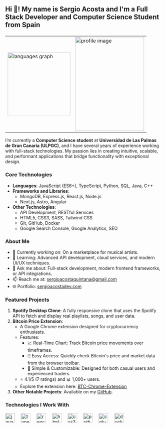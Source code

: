 <h2 align="left">Hi 👋! My name is Sergio Acosta and I'm a Full Stack Developer and Computer Science Student from Spain</h2>

###

<table align="center">
  <tr>
    <td>
      <img src="https://github-readme-stats.vercel.app/api/top-langs?username=SergioAcostaTer&locale=en&hide_title=false&layout=compact&card_width=320&langs_count=5&theme=dracula&hide_border=false" height="200" alt="languages graph" />
    </td>
    <td>
      <img src="https://avatars.githubusercontent.com/u/98357160?v=4" width="220" height="300" alt="profile image" />
    </td>
  </tr>
</table>


I’m currently a **Computer Science student** at **Universidad de Las Palmas de Gran Canaria (ULPGC)**, and I have several years of experience working with full-stack technologies. My passion lies in creating intuitive, scalable, and performant applications that bridge functionality with exceptional design.

### **Core Technologies**
- **Languages**: JavaScript (ES6+), TypeScript, Python, SQL, Java, C++
- **Frameworks and Libraries**:
  - MongoDB, Express.js, React.js, Node.js
  - Next.js, Astro, Angular
- **Other Technologies**:
  - API Development, RESTful Services
  - HTML5, CSS3, SASS, Tailwind CSS
  - Git, GitHub, Docker
  - Google Search Console, Google Analytics, SEO

### **About Me**
- 🔭 Currently working on: On a marketplace for musical artists.
- 🌱 Learning: Advanced API development, cloud services, and modern UI/UX techniques.
- 💬 Ask me about: Full-stack development, modern frontend frameworks, or API integrations.
- 📫 Reach me at: [sergioacostaquintana@gmail.com](mailto:sergioacostaquintana@gmail.com)
- 🌐 Portfolio: [sergioacostadev.com](https://sergioacostadev.com)

### **Featured Projects**
1. **Spotify Desktop Clone**: A fully responsive clone that uses the Spotify API to fetch and display real playlists, songs, and user data.
2. **Bitcoin Price Extension**:
   - A Google Chrome extension designed for cryptocurrency enthusiasts.
   - Features:
     - 📈 Real-Time Chart: Track Bitcoin price movements over timeframes.
     - 🖱️ Easy Access: Quickly check Bitcoin's price and market data from the browser toolbar.
     - 🔧 Simple & Customizable: Designed for both casual users and experienced traders.
   - ⭐ 4.1/5 (7 ratings) and 📊 1,000+ users.
   - Explore the extension here: [BTC-Chrome-Extension](https://github.com/SergioAcostaTer/BTC-Chrome-Extension)
3. **Other Notable Projects**: Available on my [GitHub](https://github.com/SergioAcostaTer).

### **Technologies I Work With**
<div align="left">
  <img src="https://cdn.jsdelivr.net/gh/devicons/devicon/icons/javascript/javascript-original.svg" height="30" alt="javascript logo"  />
  <img width="12" />
  <img src="https://cdn.jsdelivr.net/gh/devicons/devicon/icons/typescript/typescript-original.svg" height="30" alt="typescript logo"  />
  <img width="12" />
  <img src="https://cdn.jsdelivr.net/gh/devicons/devicon/icons/react/react-original.svg" height="30" alt="react logo"  />
  <img width="12" />
  <img src="https://cdn.jsdelivr.net/gh/devicons/devicon/icons/html5/html5-original.svg" height="30" alt="html5 logo"  />
  <img width="12" />
  <img src="https://cdn.jsdelivr.net/gh/devicons/devicon/icons/css3/css3-original.svg" height="30" alt="css3 logo"  />
  <img width="12" />
  <img src="https://cdn.jsdelivr.net/gh/devicons/devicon/icons/python/python-original.svg" height="30" alt="python logo"  />
  <img width="12" />
  <img src="https://cdn.jsdelivr.net/gh/devicons/devicon/icons/cplusplus/cplusplus-original.svg" height="30" alt="cplusplus logo"  />
  <img width="12" />
  <img src="https://cdn.jsdelivr.net/gh/devicons/devicon/icons/docker/docker-original.svg" height="30" alt="docker logo"  />
</div>
